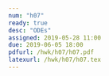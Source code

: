 ```yaml
---
num: "h07"
ready: true
desc: "ODEs"
assigned: 2019-05-28 11:00
due: 2019-06-05 18:00
pdfurl: /hwk/h07/h07.pdf
latexurl: /hwk/h07/h07.tex
---
```


